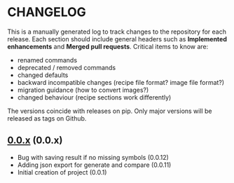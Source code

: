 # CHANGELOG

This is a manually generated log to track changes to the repository for each release.
Each section should include general headers such as **Implemented enhancements**
and **Merged pull requests**. Critical items to know are:

 - renamed commands
 - deprecated / removed commands
 - changed defaults
 - backward incompatible changes (recipe file format? image file format?)
 - migration guidance (how to convert images?)
 - changed behaviour (recipe sections work differently)

The versions coincide with releases on pip. Only major versions will be released as tags on Github.

## [0.0.x](https://github.com/buildsi/symbolator/tree/master) (0.0.x)
 - Bug with saving result if no missing symbols (0.0.12)
 - Adding json export for generate and compare (0.0.11)
 - Initial creation of project (0.0.1)

